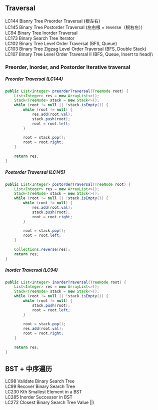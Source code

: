 ## Traversal
LC144 Bianry Tree Preorder Traversal (根左右)\
LC145 Binary Tree Postorder Traversal (左右根  = reverse（根右左）)\
LC94 Binary Tree Inorder Traversal\
LC173 Binary Search Tree Iterator\
LC102 Binary Tree Level Order Traversal (BFS, Queue)\
LC103 Binary Tree Zigzag Level Order Traversal (BFS, Double Stack)\
LC107 Binary Tree Level Order Traversal II (BFS, Queue, Insert to head)\

### Preorder, Inorder, and Postorder Iterative traversal
##### Preorder Traversal (LC144)
```java
public List<Integer> preorderTraversal(TreeNode root) {
    List<Integer> res = new ArrayList<>();
    Stack<TreeNode> stack = new Stack<>();
    while (root != null || !stack.isEmpty()) {
        while (root != null) {
            res.add(root.val);
            stack.push(root);
            root = root.left;
        }
        
        root = stack.pop();
        root = root.right;
    }
    
    return res;
}
```
##### Postorder Traversal (LC145)
```java
public List<Integer> postorderTraversal(TreeNode root) {
    List<Integer> res = new ArrayList<>();
    Stack<TreeNode> stack = new Stack<>();
    while (root != null || !stack.isEmpty()) {
        while (root != null) {
            res.add(root.val);
            stack.push(root);
            root = root.right;
        }
        
        root = stack.pop();
        root = root.left;
    }
    
    Collections.reverse(res);
    return res;
}
```
##### Inorder Traversal (LC94)
```java
public List<Integer> inorderTraversal(TreeNode root) {
    List<Integer> res = new ArrayList<>();
    Stack<TreeNode> stack = new Stack<>();
    while (root != null || !stack.isEmpty()) {
        while (root != null) {
            stack.push(root);
            root = root.left;
        }
        
        root = stack.pop();
        res.add(root.val);
        root = root.right;
    }
    
    return res;
}
```

## BST + 中序遍历
LC98 Validate Binary Search Tree\
LC99 Recover Binary Search Tree\
LC230 Kth Smallest Element in a BST\
LC285 Inorder Successor in BST\
LC272 Closest Binary Search Tree Value ||\

